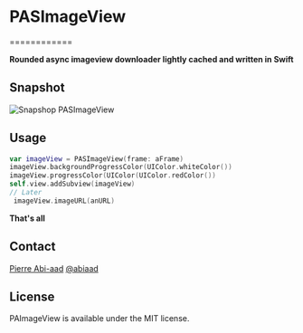 # PASImageView
============

**Rounded async imageview downloader lightly cached and written in Swift**


## Snapshot

![Snapshop PASImageView](https://raw.github.com/abiaad/pasimageview/master/snapshot.gif)

## Usage

```swift
var imageView = PASImageView(frame: aFrame)
imageView.backgroundProgressColor(UIColor.whiteColor())
imageView.progressColor(UIColor(UIColor.redColor())
self.view.addSubview(imageView)
// Later
 imageView.imageURL(anURL)
```

**That's all**

## Contact

[Pierre Abi-aad](http://github.com/abiaad)
[@abiaad](https://twitter.com/abiaad)

## License

PAImageView is available under the MIT license.